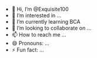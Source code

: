 - 👋 Hi, I’m @Exquisite100
- 👀 I’m interested in ...
- 🌱 I’m currently learning BCA
- 💞️ I’m looking to collaborate on ...
- 📫 How to reach me ...
- 😄 Pronouns: ...
- ⚡ Fun fact: ...

<!---
Exquisite100/Exquisite100 is a ✨ special ✨ repository because its `README.md` (this file) appears on your GitHub profile.
You can click the Preview link to take a look at your changes.
--->
  
